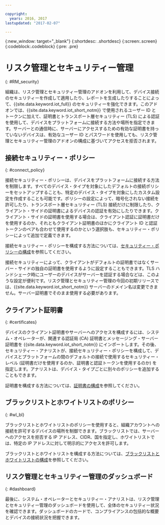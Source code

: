 ```yaml
---

copyright:
  years: 2016, 2017
lastupdated: "2017-02-07"

---
```


{:new_window: target="\_blank"}
{:shortdesc: .shortdesc}
{:screen:.screen}
{:codeblock:.codeblock}
{:pre: .pre}

# リスク管理とセキュリティー管理
{: #RM_security}

組織は、リスク管理とセキュリティー管理のアドオンを利用して、デバイス接続のセキュリティーを作成して適用したり、レポートを生成したりすることによって、{{site.data.keyword.iot_full}} のセキュリティーを強化できます。このアドオンでは、{{site.data.keyword.iot_short_notm}} で使用されるユーザー ID とトークンに加えて、証明書とトランスポート層セキュリティー (TLS) による認証を使用して、デバイスをプラットフォームに接続する方法や場所を指定できます。サーバーとの通信時に、サーバーにアクセスするための有効な証明書を持っていないデバイスは、有効なユーザー ID とパスワードを使用しても、リスク管理とセキュリティー管理のアドオンの構成に基づいてアクセスを拒否されます。

## 接続セキュリティー・ポリシー
{: #connect_policy}

接続セキュリティー・ポリシーは、デバイスをプラットフォームに接続する方法を制限します。すべてのデバイス・タイプを対象にしたデフォルトの接続ポリシーをセットアップすることも、特定のデバイス・タイプを対象にしたカスタム設定を作成することも可能です。ポリシーの設定によって、暗号化されない接続を許可したり、トランスポート層セキュリティー (TLS) 接続だけに制限したり、クライアント・サイドの証明書によるデバイスの認証を有効にしたりできます。クライアント・サイドの証明書を使用する場合は、クライアント認証に証明書だけを使用するのか、それともクライアント証明書のほかにクライアント ID と認証トークンのペアも合わせて使用するのかという選択肢も、セキュリティー・ポリシーによって追加で定義できます。

接続セキュリティー・ポリシーを構成する方法については、[セキュリティー・ポリシーの構成](set_up_policies.html)を参照してください。

接続セキュリティーによって、クライアントがデフォルトの証明書ではなくサーバー・サイドの独自の証明書を使用するように設定することもできます。TLS ハンドシェーク時にユーザーのデバイスがサーバーを認証する場合などは、このような設定が便利です。リスク管理とセキュリティー管理の今回の初期リリースでは、{{site.data.keyword.iot_short_notm}} サーバーのドメイン名は変更できません。サーバー証明書でそのまま使用する必要があります。

## クライアント証明書
{: #certificates}

デバイスのクライアント証明書やサーバーへのアクセスを構成するには、システム・オペレーターが、関連する認証局 (CA) 証明書とメッセージング・サーバー証明書を {{site.data.keyword.iot_short_notm}} にインポートします。その後、セキュリティー・アナリストが、接続セキュリティー・ポリシーを構成して、デバイスとプラットフォームの間のデフォルトの接続で使用するセキュリティー・レベル (証明書だけを使用するのか、証明書と認証トークンを使用するのか) を指定します。アナリストは、デバイス・タイプごとに別々のポリシーを追加することもできます。

証明書を構成する方法については、[証明書の構成](set_up_certificates.html)を参照してください。

## ブラックリストとホワイトリストのポリシー
{: #wl_bl}

ブラックリストとホワイトリストのポリシーを使用すると、組織アカウントへの接続を許可するデバイスの場所を制御できます。ブラックリストでは、サーバーへのアクセスを拒否する IP アドレス、CIDR、国を指定し、ホワイトリストでは、特定の IP アドレスに対して明示的にアクセスを許可します。

ブラックリストとホワイトリストを構成する方法については、[ブラックリストとホワイトリストの構成](set_up_policies.html#config_black_white)を参照してください。

## リスク管理とセキュリティー管理のダッシュボード
{: #dashboard}

最後に、システム・オペレーターとセキュリティー・アナリストは、リスク管理とセキュリティー管理のダッシュボードを使用して、全体のセキュリティー状況を確認できます。ダッシュボードのカードで、コンプライアンスの包括的な概要とデバイスの接続状況を把握できます。
